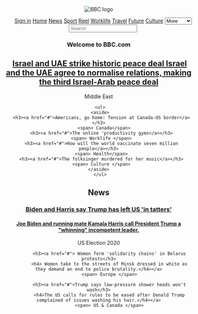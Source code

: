 <!DOCTYPE html>
<html lang="en">
<head>
    <meta charset="UTF-8">
    <meta http-equiv="X-UA-Compatible" content="IE=edge">
    <meta name="viewport" content="width=device-width, initial-scale=1.0">
    <title>Document</title>
</head>
<body>
<header>
    <nav>
        <img src="http://assets.stickpng.com/thumbs/5842ab62a6515b1e0ad75b09.png" alt="BBC logo">
        <ul>
            <a href="Signin.html">Sign in</a>
            <a href="Home.html">Home</a>
            <a href="News.html">News</a>
            <a href="Sport.html">Sport</a>
            <a href="Reel.html">Reel</a>
            <a href="Worflife.html">Worklife</a>
            <a href="Travel.html">Travel</a>
            <a href="Future.html">Future</a>
            <a href="Culture.html">Culture</a>
            <a href="More.html">
                <select name="" id="">
                    <option value="more" disabled selected>More</option>
                    <option value="music">Music</option>
                    <option value="tv">TV</option>
                    <option value="weather">Weather</option>
                    <option value="sounds">Sounds</option>
                </select>
            </a>
            <input type="text" placeholder="Search">
        </ul>
    </nav>
<section>
    <h3> Welcome to BBC.com</h3>
    <h2> <img src="" alt="">
        <a href="#">Israel and UAE strike historic peace deal
        Israel and the UAE agree to normalise relations, making the third Israel-Arab peace deal</h2></a>
        <span> Middle East</span>
    </section>
    
     <ul>
     <aside>
      <h3><a href="#">Americans, go home: Tension at Canada-US border</a></h3>
        <span> Canada</span>
      <h3><a href="#">The online 'productivity gyms</a></h3>
      <span> Worklife </span>
      <h3><a href="#">How will the world vaccinate seven million people</a></h3>
      <span> Health</span>
      <h3><a href="#">The folksinger murdered for her music</a></h3>
      <span> Culture </span>
    </aside>
     </ul>
     
<section>
    <h2> News </h2>
        <h3><a href="#"> Biden and Harris say Trump has left US 'in tatters'</h3>
        <h4>Joe Biden and running mate Kamala Harris call President Trump a "whinning" incompetent leader.</h4></a>
        <span> US Election 2020 <span>
    
            <h3><a href="#"> Women form 'solidarity chains' in Belarus protests</h3>
            <h4> Women take to the streets of Minsk dressed in white as they demand an end to police brutality.</h4></a>
            <span> Europe </span>

            <h3><a href="#">Trump says low-pressure shower heads won't wash</h3>
            <h4>The US calls for rules to be eased after Donald Trump complained of issues washing his hair.</h4></a>
            <span> US & Canada </span>
</section>


   
</body>
</html>
